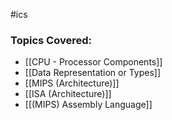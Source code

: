 #ics
### Topics Covered:
- [[CPU - Processor Components]]
- [[Data Representation or Types]]
- [[MIPS (Architecture)]]
- [[ISA (Architecture)]]
- [[(MIPS) Assembly Language]]

